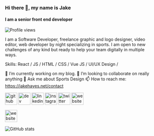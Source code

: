 ### Hi there 👋, my name is Jake
#### I am a senior front end developer

![Profile views](https://gpvc.arturio.dev/thejayhaykid) 

I am a Software Developer, freelance graphic and logo designer, video editor, web developer by night specializing in sports. I am open to new challenges of any kind but ready to help your team digitally in multiple ways.

Skills: React / JS / HTML / CSS / Vue JS / UI/UX Design / 

🔭 I’m currently working on my blog. 👯 I’m looking to collaborate on really anything 💬 Ask me about Sports Design 📫 How to reach me: https://jakehayes.net/contact 

[<img src='https://cdn.jsdelivr.net/npm/simple-icons@3.0.1/icons/github.svg' alt='github' height='40'>](https://github.com/thejayhaykid)  [<img src='https://cdn.jsdelivr.net/npm/simple-icons@3.0.1/icons/dev-dot-to.svg' alt='dev' height='40'>](https://dev.to/thejayhaykid)  [<img src='https://cdn.jsdelivr.net/npm/simple-icons@3.0.1/icons/linkedin.svg' alt='linkedin' height='40'>](https://www.linkedin.com/in/jakejhayes/)  [<img src='https://cdn.jsdelivr.net/npm/simple-icons@3.0.1/icons/instagram.svg' alt='instagram' height='40'>](https://www.instagram.com/jks_grfx/)  [<img src='https://cdn.jsdelivr.net/npm/simple-icons@3.0.1/icons/twitter.svg' alt='twitter' height='40'>](https://twitter.com/thejayhaykid)  [<img src='https://cdn.jsdelivr.net/npm/simple-icons@3.0.1/icons/icloud.svg' alt='website' height='40'>](https://jakehayes.net/)  

[<img src='https://camo.githubusercontent.com/28aae05a0fba45679e8e27d90609601e249b64a5fe30dfef05495de4f4e318d4/68747470733a2f2f63646e2e6275796d6561636f666665652e636f6d2f627574746f6e732f76322f64656661756c742d79656c6c6f772e706e67' alt='website' height='40'>](https://www.buymeacoffee.com/jakehayes)

![GitHub stats](https://github-readme-stats.vercel.app/api?username=thejayhaykid&show_icons=true)
